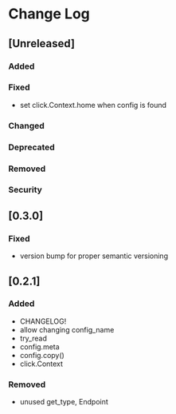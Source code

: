 
# Change Log

## [Unreleased]
### Added
### Fixed
- set click.Context.home when config is found

### Changed
### Deprecated
### Removed
### Security


## [0.3.0]
### Fixed
- version bump for proper semantic versioning


## [0.2.1]

### Added
- CHANGELOG!
- allow changing config_name
- try_read
- config.meta
- config.copy()
- click.Context

### Removed
- unused get_type, Endpoint

